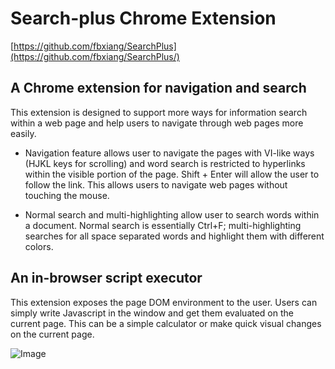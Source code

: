# Search-plus Chrome Extension
[https://github.com/fbxiang/SearchPlus](https://github.com/fbxiang/SearchPlus/)

## A Chrome extension for navigation and search
This extension is designed to support more ways for information search within a web page and help users to navigate through web pages more easily.
* Navigation feature allows user to navigate the pages with VI-like ways (HJKL keys for scrolling) and word search is restricted to hyperlinks within the visible portion of the page. Shift + Enter will allow the user to follow the link. This allows users to navigate web pages without touching the mouse.

* Normal search and multi-highlighting allow user to search words within a document. Normal search is essentially Ctrl+F; multi-highlighting searches for all space separated words and highlight them with different colors.

## An in-browser script executor
This extension exposes the page DOM environment to the user. Users can simply write Javascript in the window and get them evaluated on the current page. This can be a simple calculator or make quick visual changes on the current page.

![Image](/api/image/search_plus_4.png)
